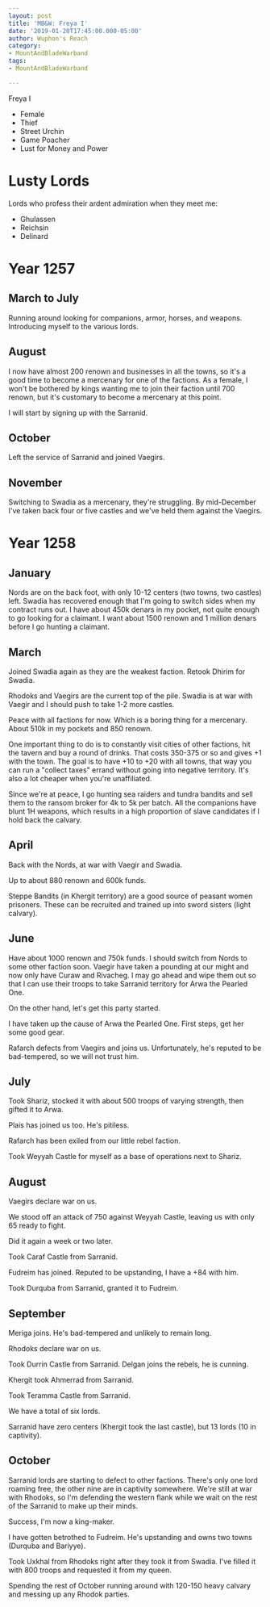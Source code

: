 ```yaml
---
layout: post
title: 'MB&W: Freya I'
date: '2019-01-20T17:45:00.000-05:00'
author: Wuphon's Reach
category:
- MountAndBladeWarband
tags:
- MountAndBladeWarband

---
```


Freya I

- Female
- Thief
- Street Urchin
- Game Poacher
- Lust for Money and Power

# Lusty Lords

Lords who profess their ardent admiration when they meet me:

- Ghulassen
- Reichsin
- Delinard

# Year 1257

## March to July

Running around looking for companions, armor, horses, and weapons.  Introducing myself to the various lords.

## August

I now have almost 200 renown and businesses in all the towns, so it's a good time to become a mercenary for one of the factions.  As a female, I won't be bothered by kings wanting me to join their faction until 700 renown, but it's customary to become a mercenary at this point.

I will start by signing up with the Sarranid.

## October

Left the service of Sarranid and joined Vaegirs.

## November

Switching to Swadia as a mercenary, they're struggling.  By mid-December I've taken back four or five castles and we've held them against the Vaegirs.

# Year 1258

## January

Nords are on the back foot, with only 10-12 centers (two towns, two castles) left.  Swadia has recovered enough that I'm going to switch sides when my contract runs out.  I have about 450k denars in my pocket, not quite enough to go looking for a claimant.  I want about 1500 renown and 1 million denars before I go hunting a claimant.

## March

Joined Swadia again as they are the weakest faction.  Retook Dhirim for Swadia.

Rhodoks and Vaegirs are the current top of the pile.  Swadia is at war with Vaegir and I should push to take 1-2 more castles.

Peace with all factions for now.  Which is a boring thing for a mercenary.  About 510k in my pockets and 850 renown.

One important thing to do is to constantly visit cities of other factions, hit the tavern and buy a round of drinks.  That costs 350-375 or so and gives +1 with the town.  The goal is to have +10 to +20 with all towns, that way you can run a "collect taxes" errand without going into negative territory.  It's also a lot cheaper when you're unaffiliated.

Since we're at peace, I go hunting sea raiders and tundra bandits and sell them to the ransom broker for 4k to 5k per batch.  All the companions have blunt 1H weapons, which results in a high proportion of slave candidates if I hold back the calvary.

## April

Back with the Nords, at war with Vaegir and Swadia.

Up to about 880 renown and 600k funds.

Steppe Bandits (in Khergit territory) are a good source of peasant women prisoners.  These can be recruited and trained up into sword sisters (light calvary).

## June

Have about 1000 renown and 750k funds.  I should switch from Nords to some other faction soon.  Vaegir have taken a pounding at our might and now only have Curaw and Rivacheg.  I may go ahead and wipe them out so that I can use their troops to take Sarranid territory for Arwa the Pearled One.

On the other hand, let's get this party started.

I have taken up the cause of Arwa the Pearled One.  First steps, get her some good gear.

Rafarch defects from Vaegirs and joins us.  Unfortunately, he's reputed to be bad-tempered, so we will not trust him.

## July

Took Shariz, stocked it with about 500 troops of varying strength, then gifted it to Arwa.

Plais has joined us too.  He's pitiless.

Rafarch has been exiled from our little rebel faction.

Took Weyyah Castle for myself as a base of operations next to Shariz.

## August

Vaegirs declare war on us.

We stood off an attack of 750 against Weyyah Castle, leaving us with only 65 ready to fight.

Did it again a week or two later.

Took Caraf Castle from Sarranid.

Fudreim has joined.  Reputed to be upstanding, I have a +84 with him.

Took Durquba from Sarranid, granted it to Fudreim.

## September

Meriga joins.  He's bad-tempered and unlikely to remain long.

Rhodoks declare war on us.

Took Durrin Castle from Sarranid.  Delgan joins the rebels, he is cunning.

Khergit took Ahmerrad from Sarranid.

Took Teramma Castle from Sarranid.

We have a total of six lords.

Sarranid have zero centers (Khergit took the last castle), but 13 lords (10 in captivity).

## October

Sarranid lords are starting to defect to other factions.  There's only one lord roaming free, the other nine are in captivity somewhere.  We're still at war with Rhodoks, so I'm defending the western flank while we wait on the rest of the Sarranid to make up their minds.

Success, I'm now a king-maker.

I have gotten betrothed to Fudreim.  He's upstanding and owns two towns (Durquba and Bariyye).

Took Uxkhal from Rhodoks right after they took it from Swadia.  I've filled it with 800 troops and requested it from my queen.

Spending the rest of October running around with 120-150 heavy calvary and messing up any Rhodok parties.

